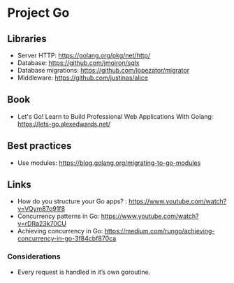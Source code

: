 # Project Go

## Libraries

* Server HTTP: https://golang.org/pkg/net/http/
* Database: https://github.com/jmoiron/sqlx
* Database migrations: https://github.com/lopezator/migrator
* Middleware: https://github.com/justinas/alice

## Book

* Let's Go! Learn to Build Professional Web Applications With Golang: https://lets-go.alexedwards.net/

## Best practices

* Use modules: https://blog.golang.org/migrating-to-go-modules

## Links

* How do you structure your Go apps? : https://www.youtube.com/watch?v=VQym87o91f8
* Concurrency patterns in Go: https://www.youtube.com/watch?v=rDRa23k70CU
* Achieving concurrency in Go: https://medium.com/rungo/achieving-concurrency-in-go-3f84cbf870ca

### Considerations

* Every request is handled in it’s own goroutine.
